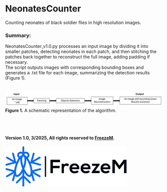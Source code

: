 # NeonatesCounter
Counting neonates of black soldier flies in high resolution images.

### Summary:
NeonatesCounter_v1.0.py processes an input image by dividing it into smaller patches, detecting neonates in each patch, and then stitching the patches back together to reconstruct the full image, adding padding if necessary. <br>
The script outputs images with corresponding bounding boxes and generates a .txt file for each image, summarizing the detection results (Figure 1). <br><br>


![](schematic_pipeline.png)
**Figure 1.** A schematic representation of the algorithm. <br><br><br><br>



#### Version 1.0, 3/2025, All rights reserved to [FreezeM](https://www.freezem.com/).
![](FreezeMLogo.png)
